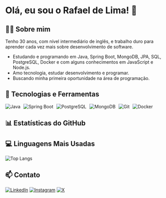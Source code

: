 # Olá, eu sou o Rafael de Lima! 👋

## 👨‍💻 Sobre mim

Tenho 30 anos, com nível intermediário de inglês, e trabalho duro para aprender cada vez mais sobre desenvolvimento de software.
- Estudando e programando em Java, Spring Boot, MongoDB, JPA, SQL, PostgreSQL, Docker e com alguns conhecimentos em JavaScript e Node.js.
- Amo tecnologia, estudar desenvolvimento e programar.
- Buscando minha primeira oportunidade na área de programação.

## 🚀 Tecnologias e Ferramentas

<div style="display: flex; gap: 10px;">
  <img src="https://img.shields.io/badge/Java-ED8B00?style=for-the-badge&logo=openjdk&logoColor=white" alt="Java">
  <img src="https://img.shields.io/badge/Spring_Boot-6DB33F?style=for-the-badge&logo=spring-boot&logoColor=white" alt="Spring Boot">
  <img src="https://img.shields.io/badge/PostgreSQL-316192?style=for-the-badge&logo=postgresql&logoColor=white" alt="PostgreSQL">
  <img src="https://img.shields.io/badge/MongoDB-4EA94B?style=for-the-badge&logo=mongodb&logoColor=white" alt="MongoDB">
  <img src="https://img.shields.io/badge/Git-F05032?style=for-the-badge&logo=git&logoColor=white" alt="Git">
  <img src="https://img.shields.io/badge/Docker-2496ED?style=for-the-badge&logo=docker&logoColor=white" alt="Docker">
</div>

## 📊 Estatísticas do GitHub



## 💻 Linguagens Mais Usadas

![Top Langs](https://github-readme-stats.vercel.app/api/top-langs/?username=rafaL02&layout=compact&theme=radical)

## 📫 Contato

[![LinkedIn](https://img.shields.io/badge/LinkedIn-0077B5?style=for-the-badge&logo=linkedin&logoColor=white)](https://www.linkedin.com/in/orafaellima/)
[![Instagram](https://img.shields.io/badge/Instagram-E4405F?style=for-the-badge&logo=instagram&logoColor=white)](https://www.instagram.com/devlilrafa/)
[![X](https://img.shields.io/badge/X-000000?style=for-the-badge&logo=x&logoColor=white)](https://x.com/devlilrafa)
